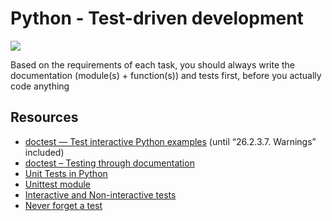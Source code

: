 # Python - Test-driven development
![](https://s3.amazonaws.com/intranet-projects-files/holbertonschool-higher-level_programming+/246/giphy-4.gif)

Based on the requirements of each task, you should always write the documentation (module(s) + function(s)) and tests first, before you actually code anything
## Resources

* [doctest — Test interactive Python examples](https://intranet.alxswe.com/rltoken/BwZJVq2MQ1_Vg_3gphoitQ) (until “26.2.3.7. Warnings” included)
* [doctest – Testing through documentation](https://intranet.alxswe.com/rltoken/96kLRRIOHzsn3VDDXT21HA)
* [Unit Tests in Python](https://intranet.alxswe.com/rltoken/wfuUl81Q3Nku1qCzdDHAfA)
* [Unittest module](https://intranet.alxswe.com/rltoken/1v-d9Ol13JabJq8UI6MIPg)
* [Interactive and Non-interactive tests](https://intranet.alxswe.com/rltoken/lB65hNMXBziXy4A0YLIOog)
* [Never forget a test](https://intranet.alxswe.com/concepts/47)


